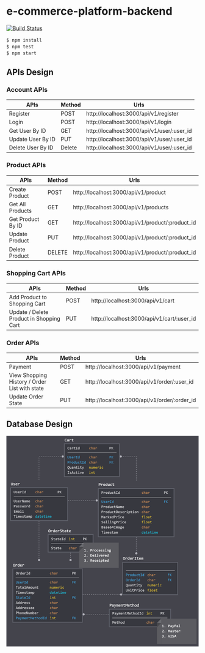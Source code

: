 # e-commerce-platform-backend
[![Build Status](https://travis-ci.com/chiksumwong/e-commerce-backend.svg?token=zvXMXvZ8HnB2PtvDsBvS&branch=master)](https://travis-ci.com/chiksumwong/e-commerce-backend)

```sh
$ npm install
$ npm test
$ npm start
```
## APIs Design

### Account APIs
| APIs              | Method | Urls                                       |
| ----------------- | ------ | ------------------------------------------ |
| Register          | POST   | http://localhost:3000/api/v1/register      |
| Login             | POST   | http://localhost:3000/api/v1/login         |
| Get User By ID    | GET    | http://localhost:3000/api/v1/user/:user_id |
| Update User By ID | PUT    | http://localhost:3000/api/v1/user/:user_id |
| Delete User By ID | Delete | http://localhost:3000/api/v1/user/:user_id |

### Product APIs
| APIs              | Method | Urls                                             |
| ----------------- | ------ | ------------------------------------------------ |
| Create Product    | POST   | http://localhost:3000/api/v1/product             |
| Get All Products  | GET    | http://localhost:3000/api/v1/products            |
| Get Product By ID | GET    | http://localhost:3000/api/v1/product/:product_id |
| Update Product    | PUT    | http://localhost:3000/api/v1/product/:product_id |
| Delete Product    | DELETE | http://localhost:3000/api/v1/product/:product_id |

### Shopping Cart APIs
| APIs                                     | Method | Urls                                       |
| ---------------------------------------- | ------ | ------------------------------------------ |
| Add Product to Shopping Cart             | POST   | http://localhost:3000/api/v1/cart          |
| Update / Delete Product in Shopping Cart | PUT    | http://localhost:3000/api/v1/cart/:user_id |

### Order APIs
| APIs                                          | Method | Urls                                         |
| --------------------------------------------- | ------ | -------------------------------------------- |
| Payment                                       | POST   | http://localhost:3000/api/v1/payment         |
| View Shopping History / Order List with state | GET    | http://localhost:3000/api/v1/order/:user_id  |
| Update Order State                            | PUT    | http://localhost:3000/api/v1/order/:order_id |

## Database Design
<p>
<kbd>
<img src='public/img/database_design.png' alt='database_design'>
</kbd>
</p>